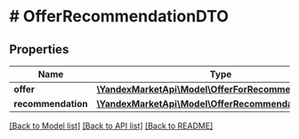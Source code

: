# # OfferRecommendationDTO

## Properties

Name | Type | Description | Notes
------------ | ------------- | ------------- | -------------
**offer** | [**\YandexMarketApi\Model\OfferForRecommendationDTO**](OfferForRecommendationDTO.md) |  | [optional]
**recommendation** | [**\YandexMarketApi\Model\OfferRecommendationInfoDTO**](OfferRecommendationInfoDTO.md) |  | [optional]

[[Back to Model list]](../../README.md#models) [[Back to API list]](../../README.md#endpoints) [[Back to README]](../../README.md)
